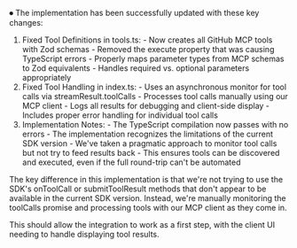 
⏺ The implementation has been successfully updated with these key changes:

  1. Fixed Tool Definitions in tools.ts:
    - Now creates all GitHub MCP tools with Zod schemas
    - Removed the execute property that was causing TypeScript errors
    - Properly maps parameter types from MCP schemas to Zod equivalents
    - Handles required vs. optional parameters appropriately
  2. Fixed Tool Handling in index.ts:
    - Uses an asynchronous monitor for tool calls via streamResult.toolCalls
    - Processes tool calls manually using our MCP client
    - Logs all results for debugging and client-side display
    - Includes proper error handling for individual tool calls
  3. Implementation Notes:
    - The TypeScript compilation now passes with no errors
    - The implementation recognizes the limitations of the current SDK version
    - We've taken a pragmatic approach to monitor tool calls but not try to feed results back
    - This ensures tools can be discovered and executed, even if the full round-trip can't be automated

  The key difference in this implementation is that we're not trying to use the SDK's onToolCall or submitToolResult methods that don't
  appear to be available in the current SDK version. Instead, we're manually monitoring the toolCalls promise and processing tools with
  our MCP client as they come in.

  This should allow the integration to work as a first step, with the client UI needing to handle displaying tool results.
